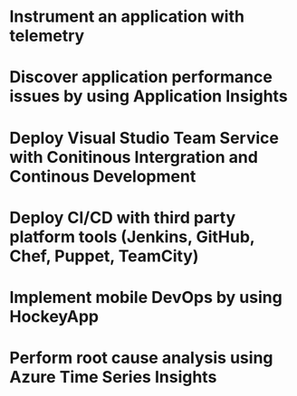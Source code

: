 # Instrument an application with telemetry

# Discover application performance issues by using Application Insights

# Deploy Visual Studio Team Service with Conitinous Intergration and Continous Development

# Deploy CI/CD with third party platform tools (Jenkins, GitHub, Chef, Puppet, TeamCity)

# Implement mobile DevOps by using HockeyApp

# Perform root cause analysis using Azure Time Series Insights
